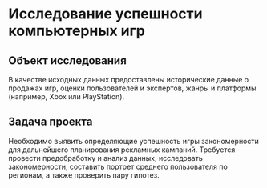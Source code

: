 # Исследование успешности компьютерных игр

## Объект исследования 

В качестве исходных данных предоставлены исторические данные о продажах игр, оценки пользователей и экспертов, жанры и платформы (например, Xbox или PlayStation). 

## Задача проекта

Необходимо выявить определяющие успешность игры закономерности для дальнейшего планирования рекламных кампаний. Требуется провести предобработку и анализ данных, исследовать закономерности, составить портрет среднего пользователя по регионам, а также проверить пару гипотез.
